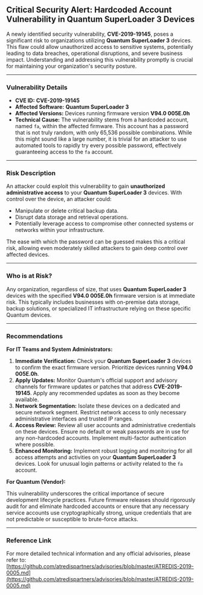 ## Critical Security Alert: Hardcoded Account Vulnerability in Quantum SuperLoader 3 Devices

A newly identified security vulnerability, **CVE-2019-19145**, poses a significant risk to organizations utilizing **Quantum SuperLoader 3** devices. This flaw could allow unauthorized access to sensitive systems, potentially leading to data breaches, operational disruptions, and severe business impact. Understanding and addressing this vulnerability promptly is crucial for maintaining your organization's security posture.

---

### Vulnerability Details

*   **CVE ID:** **CVE-2019-19145**
*   **Affected Software:** **Quantum SuperLoader 3**
*   **Affected Versions:** Devices running firmware version **V94.0 005E.0h**
*   **Technical Cause:** The vulnerability stems from a hardcoded account, named `fa`, within the affected firmware. This account has a password that is not truly random, with only 65,536 possible combinations. While this might sound like a large number, it is trivial for an attacker to use automated tools to rapidly try every possible password, effectively guaranteeing access to the `fa` account.

---

### Risk Description

An attacker could exploit this vulnerability to gain **unauthorized administrative access** to your **Quantum SuperLoader 3** devices. With control over the device, an attacker could:

*   Manipulate or delete critical backup data.
*   Disrupt data storage and retrieval operations.
*   Potentially leverage access to compromise other connected systems or networks within your infrastructure.

The ease with which the password can be guessed makes this a critical risk, allowing even moderately skilled attackers to gain deep control over affected devices.

---

### Who is at Risk?

Any organization, regardless of size, that uses **Quantum SuperLoader 3** devices with the specified **V94.0 005E.0h** firmware version is at immediate risk. This typically includes businesses with on-premise data storage, backup solutions, or specialized IT infrastructure relying on these specific Quantum devices.

---

### Recommendations

**For IT Teams and System Administrators:**

1.  **Immediate Verification:** Check your **Quantum SuperLoader 3** devices to confirm the exact firmware version. Prioritize devices running **V94.0 005E.0h**.
2.  **Apply Updates:** Monitor Quantum's official support and advisory channels for firmware updates or patches that address **CVE-2019-19145**. Apply any recommended updates as soon as they become available.
3.  **Network Segmentation:** Isolate these devices on a dedicated and secure network segment. Restrict network access to only necessary administrative interfaces and trusted IP ranges.
4.  **Access Review:** Review all user accounts and administrative credentials on these devices. Ensure no default or weak passwords are in use for any non-hardcoded accounts. Implement multi-factor authentication where possible.
5.  **Enhanced Monitoring:** Implement robust logging and monitoring for all access attempts and activities on your **Quantum SuperLoader 3** devices. Look for unusual login patterns or activity related to the `fa` account.

**For Quantum (Vendor):**

This vulnerability underscores the critical importance of secure development lifecycle practices. Future firmware releases should rigorously audit for and eliminate hardcoded accounts or ensure that any necessary service accounts use cryptographically strong, unique credentials that are not predictable or susceptible to brute-force attacks.

---

### Reference Link

For more detailed technical information and any official advisories, please refer to:
[https://github.com/atredispartners/advisories/blob/master/ATREDIS-2019-0005.md](https://github.com/atredispartners/advisories/blob/master/ATREDIS-2019-0005.md)